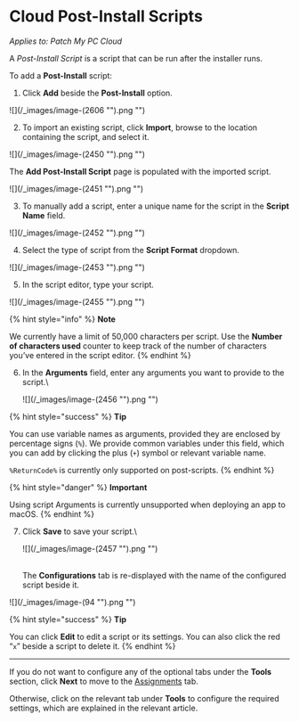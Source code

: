 # Cloud Post-Install Scripts

_Applies to: Patch My PC Cloud_

A _Post-Install Script_ is a script that can be run after the installer runs.

To add a **Post-Install** script:

1. Click **Add** beside the **Post-Install** option.

!\[]\(/\_images/image-(2606 "").png "")

2. To import an existing script, click **Import**, browse to the location containing the script, and select it.

!\[]\(/\_images/image-(2450 "").png "")

The **Add Post-Install Script** page is populated with the imported script.

!\[]\(/\_images/image-(2451 "").png "")

3. To manually add a script, enter a unique name for the script in the **Script Name** field.

!\[]\(/\_images/image-(2452 "").png "")

4. Select the type of script from the **Script Format** dropdown.

!\[]\(/\_images/image-(2453 "").png "")

5. In the script editor, type your script.

!\[]\(/\_images/image-(2455 "").png "")

{% hint style="info" %}
**Note**

We currently have a limit of 50,000 characters per script. Use the **Number of characters used** counter to keep track of the number of characters you’ve entered in the script editor.
{% endhint %}

6.  In the **Arguments** field, enter any arguments you want to provide to the script.\\

    !\[]\(/\_images/image-(2456 "").png "")

{% hint style="success" %}
**Tip**

You can use variable names as arguments, provided they are enclosed by percentage signs (`%`). We provide common variables under this field, which you can add by clicking the plus (`+`) symbol or relevant variable name.

`%ReturnCode%` is currently only supported on post-scripts.
{% endhint %}

{% hint style="danger" %}
**Important**

Using script Arguments is currently unsupported when deploying an app to macOS.
{% endhint %}

7.  Click **Save** to save your script.\\

    !\[]\(/\_images/image-(2457 "").png "")

    \
    The **Configurations** tab is re-displayed with the name of the configured script beside it.

!\[]\(/\_images/image-(94 "").png "")

{% hint style="success" %}
**Tip**

You can click **Edit** to edit a script or its settings. You can also click the red “`x`” beside a script to delete it.
{% endhint %}

***

If you do not want to configure any of the optional tabs under the **Tools** section, click **Next** to move to the [Assignments](../../cloud-assignments-deployment-tab.md) tab.

Otherwise, click on the relevant tab under **Tools** to configure the required settings, which are explained in the relevant article.
